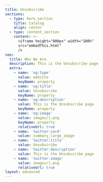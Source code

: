 ```yaml
---
title: Unsubscribe
sections:
  - type: hero_section
    title: Catalog
    align: center
  - type: content_section
    content: >-
      <iframe height="800px" width="100%"
      src="embedThis.html"
      />
seo:
  title: Who We Are
  description: This is the Unsubscribe page
  extra:
    - name: 'og:type'
      value: website
      keyName: property
    - name: 'og:title'
      value: Unsubscribe
      keyName: property
    - name: 'og:description'
      value: This is the Unsubscribe page
      keyName: property
    - name: 'og:image'
      value: images/1.png
      keyName: property
      relativeUrl: true
    - name: 'twitter:card'
      value: summary_large_image
    - name: 'twitter:title'
      value: Unsubscribe
    - name: 'twitter:description'
      value: This is the Unsubscribe page
    - name: 'twitter:image'
      value: images/1.png
      relativeUrl: true
layout: advanced
---
```

